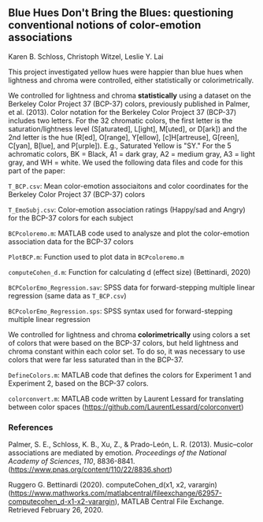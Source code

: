 ## Blue Hues Don't Bring the Blues: questioning conventional notions of color-emotion associations
Karen B. Schloss, Christoph Witzel, Leslie Y. Lai

This project investigated yellow hues were happier than blue hues when lightness and chroma were controlled, either statistically or colorimetrically. 

We controlled for lightness and chroma **statistically** using a dataset on the Berkeley Color Project 37 (BCP-37) colors, previously published in Palmer, et al. (2013). Color notation for the Berkeley Color Project 37 (BCP-37) includes two letters. For the 32 chromatic colors, the first letter is the saturation/lightness level (S[aturated], L[ight], M[uted], or D[ark]) and the 2nd letter is the hue (R[ed], O[range], Y[ellow], [c]H[artreuse], G[reen], C[yan], B[lue], and P[urple]). E.g., Saturated Yellow is "SY." For the 5 achromatic colors, BK = Black, A1 = dark gray, A2 = medium gray, A3 = light gray, and WH = white. We used the following data files and code for this part of the paper:
            
`T_BCP.csv`: Mean color-emotion associaitons and color coordinates for the Berkeley Color Project 37 (BCP-37) colors

`T_EmoSubj.csv`: Color-emotion association ratings (Happy/sad and Angry) for the BCP-37 colors for each subject

`BCPcoloremo.m`: MATLAB code used to analysze and plot the color-emotion association data for the BCP-37 colors

`PlotBCP.m`: Function used to plot data in `BCPcoloremo.m` 

`computeCohen_d.m`: Function for calculating d (effect size)  (Bettinardi, 2020)

`BCPColorEmo_Regression.sav`: SPSS data for forward-stepping multiple linear regression (same data as `T_BCP.csv`)

`BCPcolorEmo_Regression.sps`: SPSS syntax used for forward-stepping multiple linear regression 


We controlled for lightness and chroma **colorimetrically** using colors a set of colors that were based on the BCP-37 colors, but held lightness and chroma constant within each color set. To do so, it was necessary to use colors that were far less saturated than in the BCP-37. 

`DefineColors.m`: MATLAB code that defines the colors for Experiment 1 and Experiment 2,  based on the BCP-37 colors.

`colorconvert.m`: MATLAB code written by Laurent Lessard for translating between color spaces (https://github.com/LaurentLessard/colorconvert)




### References
Palmer, S. E., Schloss, K. B., Xu, Z., & Prado-León, L. R. (2013). Music–color associations are mediated by emotion. _Proceedings of the National Academy of Sciences_, _110_, 8836-8841. (https://www.pnas.org/content/110/22/8836.short)

Ruggero G. Bettinardi (2020). computeCohen_d(x1, x2, varargin) (https://www.mathworks.com/matlabcentral/fileexchange/62957-computecohen_d-x1-x2-varargin), MATLAB Central File Exchange. Retrieved February 26, 2020.

